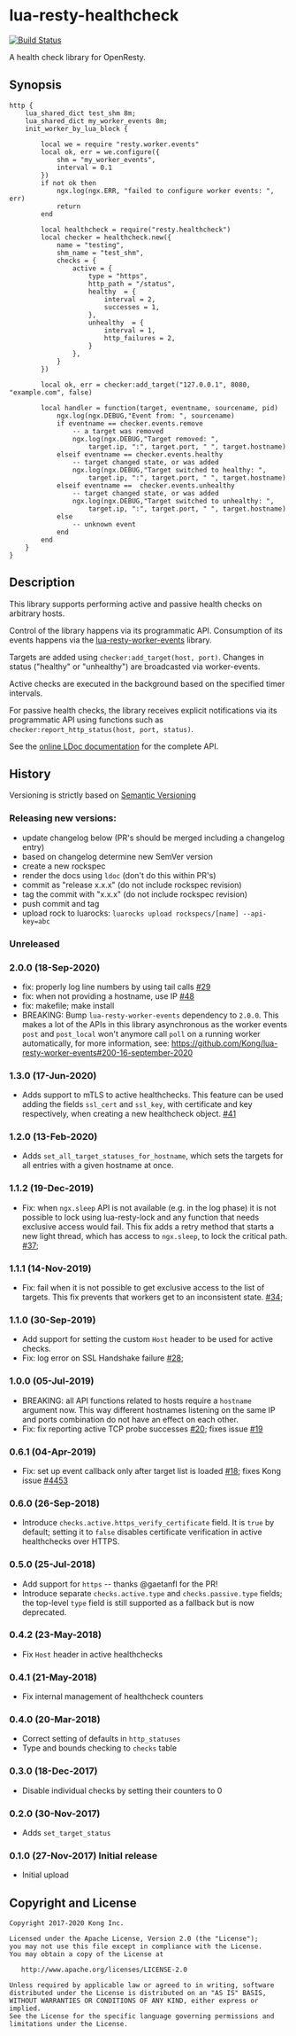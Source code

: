 # lua-resty-healthcheck

[![Build Status][badge-travis-image]][badge-travis-url]

A health check library for OpenResty.

## Synopsis

```nginx
http {
    lua_shared_dict test_shm 8m;
    lua_shared_dict my_worker_events 8m;
    init_worker_by_lua_block {

        local we = require "resty.worker.events"
        local ok, err = we.configure({
            shm = "my_worker_events",
            interval = 0.1
        })
        if not ok then
            ngx.log(ngx.ERR, "failed to configure worker events: ", err)
            return
        end

        local healthcheck = require("resty.healthcheck")
        local checker = healthcheck.new({
            name = "testing",
            shm_name = "test_shm",
            checks = {
                active = {
                    type = "https",
                    http_path = "/status",
                    healthy  = {
                        interval = 2,
                        successes = 1,
                    },
                    unhealthy  = {
                        interval = 1,
                        http_failures = 2,
                    }
                },
            }
        })

        local ok, err = checker:add_target("127.0.0.1", 8080, "example.com", false)

        local handler = function(target, eventname, sourcename, pid)
            ngx.log(ngx.DEBUG,"Event from: ", sourcename)
            if eventname == checker.events.remove
                -- a target was removed
                ngx.log(ngx.DEBUG,"Target removed: ",
                    target.ip, ":", target.port, " ", target.hostname)
            elseif eventname == checker.events.healthy
                -- target changed state, or was added
                ngx.log(ngx.DEBUG,"Target switched to healthy: ",
                    target.ip, ":", target.port, " ", target.hostname)
            elseif eventname ==  checker.events.unhealthy
                -- target changed state, or was added
                ngx.log(ngx.DEBUG,"Target switched to unhealthy: ",
                    target.ip, ":", target.port, " ", target.hostname)
            else
                -- unknown event
            end
        end
    }
}
```

## Description

This library supports performing active and passive health checks on arbitrary hosts.

Control of the library happens via its programmatic API. Consumption of its events
happens via the [lua-resty-worker-events](https://github.com/Kong/lua-resty-worker-events) library.

Targets are added using `checker:add_target(host, port)`.
Changes in status ("healthy" or "unhealthy") are broadcasted via worker-events.

Active checks are executed in the background based on the specified timer intervals.

For passive health checks, the library receives explicit notifications via its
programmatic API using functions such as `checker:report_http_status(host, port, status)`.

See the [online LDoc documentation](http://kong.github.io/lua-resty-healthcheck)
for the complete API.

## History

Versioning is strictly based on [Semantic Versioning](https://semver.org/)

### Releasing new versions:

* update changelog below (PR's should be merged including a changelog entry)
* based on changelog determine new SemVer version
* create a new rockspec
* render the docs using `ldoc` (don't do this within PR's)
* commit as "release x.x.x" (do not include rockspec revision)
* tag the commit with "x.x.x" (do not include rockspec revision)
* push commit and tag
* upload rock to luarocks: `luarocks upload rockspecs/[name] --api-key=abc`

### Unreleased

### 2.0.0 (18-Sep-2020)

* fix: properly log line numbers by using tail calls [#29](https://github.com/Kong/lua-resty-healthcheck/pull/29)
* fix: when not providing a hostname, use IP [#48](https://github.com/Kong/lua-resty-healthcheck/pull/48)
* fix: makefile; make install
* BREAKING: Bump `lua-resty-worker-events` dependency to `2.0.0`. This makes
  a lot of the APIs in this library asynchronous as the worker events `post`
  and `post_local` won't anymore call `poll` on a running worker automatically,
  for more information, see:
  https://github.com/Kong/lua-resty-worker-events#200-16-september-2020

### 1.3.0 (17-Jun-2020)

* Adds support to mTLS to active healthchecks. This feature  can be used adding
  the fields `ssl_cert` and `ssl_key`, with certificate and key respectively,
  when creating a new healthcheck object.
  [#41](https://github.com/Kong/lua-resty-healthcheck/pull/41)

### 1.2.0 (13-Feb-2020)

 * Adds `set_all_target_statuses_for_hostname`, which sets the targets for
   all entries with a given hostname at once.

### 1.1.2 (19-Dec-2019)

 * Fix: when `ngx.sleep` API is not available (e.g. in the log phase) it is not
   possible to lock using lua-resty-lock and any function that needs exclusive
   access would fail. This fix adds a retry method that starts a new light
   thread, which has access to `ngx.sleep`, to lock the critical path.
   [#37](https://github.com/Kong/lua-resty-healthcheck/pull/37);

### 1.1.1 (14-Nov-2019)

 * Fix: fail when it is not possible to get exclusive access to the list of
   targets. This fix prevents that workers get to an inconsistent state.
   [#34](https://github.com/Kong/lua-resty-healthcheck/pull/34);

### 1.1.0 (30-Sep-2019)

 * Add support for setting the custom `Host` header to be used for active checks.
 * Fix: log error on SSL Handshake failure
   [#28](https://github.com/Kong/lua-resty-healthcheck/pull/28);

### 1.0.0 (05-Jul-2019)

 * BREAKING: all API functions related to hosts require a `hostname` argument
   now. This way different hostnames listening on the same IP and ports
   combination do not have an effect on each other.
 * Fix: fix reporting active TCP probe successes
   [#20](https://github.com/Kong/lua-resty-healthcheck/pull/20);
   fixes issue [#19](https://github.com/Kong/lua-resty-healthcheck/issues/19)

### 0.6.1 (04-Apr-2019)

 * Fix: set up event callback only after target list is loaded
   [#18](https://github.com/Kong/lua-resty-healthcheck/pull/18);
   fixes Kong issue [#4453](https://github.com/Kong/kong/issues/4453)

### 0.6.0 (26-Sep-2018)

 * Introduce `checks.active.https_verify_certificate` field.
   It is `true` by default; setting it to `false` disables certificate
   verification in active healthchecks over HTTPS.

### 0.5.0 (25-Jul-2018)

 * Add support for `https` -- thanks @gaetanfl for the PR!
 * Introduce separate `checks.active.type` and `checks.passive.type` fields;
   the top-level `type` field is still supported as a fallback but is now
   deprecated.

### 0.4.2 (23-May-2018)

 * Fix `Host` header in active healthchecks

### 0.4.1 (21-May-2018)

 * Fix internal management of healthcheck counters

### 0.4.0 (20-Mar-2018)

 * Correct setting of defaults in `http_statuses`
 * Type and bounds checking to `checks` table

### 0.3.0 (18-Dec-2017)

 * Disable individual checks by setting their counters to 0

### 0.2.0 (30-Nov-2017)

 * Adds `set_target_status`

### 0.1.0 (27-Nov-2017) Initial release

 * Initial upload

## Copyright and License

```
Copyright 2017-2020 Kong Inc.

Licensed under the Apache License, Version 2.0 (the "License");
you may not use this file except in compliance with the License.
You may obtain a copy of the License at

   http://www.apache.org/licenses/LICENSE-2.0

Unless required by applicable law or agreed to in writing, software
distributed under the License is distributed on an "AS IS" BASIS,
WITHOUT WARRANTIES OR CONDITIONS OF ANY KIND, either express or implied.
See the License for the specific language governing permissions and
limitations under the License.
```

[badge-travis-url]: https://travis-ci.org/Kong/lua-resty-healthcheck/branches
[badge-travis-image]: https://travis-ci.org/Kong/lua-resty-healthcheck.svg?branch=master

